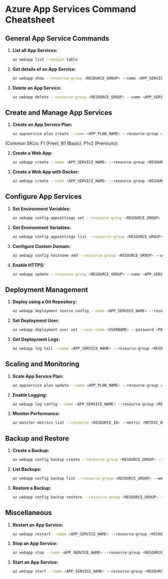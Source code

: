 # Azure App Services Command Cheatsheet

## General App Service Commands

1. **List all App Services:**

   ```bash
   az webapp list --output table

2. **Get details of an App Service:**

   ```bash
   az webapp show --resource-group <RESOURCE_GROUP> --name <APP_SERVICE_NAME>

3. **Delete an App Service:**

   ```bash
   az webapp delete --resource-group <RESOURCE_GROUP> --name <APP_SERVICE_NAME>

## Create and Manage App Services

1. **Create an App Service Plan:**

   ```bash
   az appservice plan create --name <APP_PLAN_NAME> --resource-group <RESOURCE_GROUP> --sku <SKU> --is-linux
(Common SKUs: F1 (Free), B1 (Basic), P1v2 (Premium))

2. **Create a Web App:**

   ```bash
   az webapp create --name <APP_SERVICE_NAME> --resource-group <RESOURCE_GROUP> --plan <APP_PLAN_NAME>

3. **Create a Web App with Docker:**

   ```bash
   az webapp create --name <APP_SERVICE_NAME> --resource-group <RESOURCE_GROUP> --plan <APP_PLAN_NAME> --deployment-container-image-name <IMAGE_NAME>

## Configure App Services

1. **Set Environment Variables:**

   ```bash
   az webapp config appsettings set --resource-group <RESOURCE_GROUP> --name <APP_SERVICE_NAME> --settings KEY1=VALUE1 KEY2=VALUE2

2. **Get Environment Variables:**

   ```bash
   az webapp config appsettings list --resource-group <RESOURCE_GROUP> --name <APP_SERVICE_NAME>

3. **Configure Custom Domain:**

   ```bash
   az webapp config hostname add --resource-group <RESOURCE_GROUP> --webapp-name <APP_SERVICE_NAME> --hostname <CUSTOM_DOMAIN>

4. **Enable HTTPS:**

   ```bash
   az webapp update --resource-group <RESOURCE_GROUP> --name <APP_SERVICE_NAME> --https-only true

## Deployment Management

1. **Deploy using a Git Repository:**

   ```bash
   az webapp deployment source config --name <APP_SERVICE_NAME> --resource-group <RESOURCE_GROUP> --repo-url <REPO_URL> --branch <BRANCH_NAME>

2. **Set Deployment User:**

   ```bash
   az webapp deployment user set --user-name <USERNAME> --password <PASSWORD>

3. **Get Deployment Logs:**

   ```bash
   az webapp log tail --name <APP_SERVICE_NAME> --resource-group <RESOURCE_GROUP>

## Scaling and Monitoring

1. **Scale App Service Plan:**

   ```bash
   az appservice plan update --name <APP_PLAN_NAME> --resource-group <RESOURCE_GROUP> --sku <NEW_SKU>

2. **Enable Logging:**

   ```bash
   az webapp log config --name <APP_SERVICE_NAME> --resource-group <RESOURCE_GROUP> --application-logging true --web-server-logging filesystem

3. **Monitor Performance:**

   ```bash
   az monitor metrics list --resource <RESOURCE_ID> --metric <METRIC_NAME>

## Backup and Restore

1. **Create a Backup:**

   ```bash
   az webapp config backup create --resource-group <RESOURCE_GROUP> --webapp-name <APP_SERVICE_NAME> --container-url <STORAGE_CONTAINER_URL>

2. **List Backups:**

   ```bash
   az webapp config backup list --resource-group <RESOURCE_GROUP> --webapp-name <APP_SERVICE_NAME>

3. **Restore a Backup:**

   ```bash
   az webapp config backup restore --resource-group <RESOURCE_GROUP> --webapp-name <APP_SERVICE_NAME> --backup-name <BACKUP_NAME>

## Miscellaneous

1. **Restart an App Service:**

   ```bash
   az webapp restart --name <APP_SERVICE_NAME> --resource-group <RESOURCE_GROUP>

2. **Stop an App Service:**

   ```bash
   az webapp stop --name <APP_SERVICE_NAME> --resource-group <RESOURCE_GROUP>

3. **Start an App Service:**

   ```bash
   az webapp start --name <APP_SERVICE_NAME> --resource-group <RESOURCE_GROUP>

